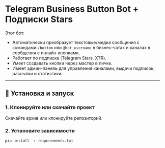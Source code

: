 # Telegram Business Button Bot + Подписки Stars

Этот бот:
- Автоматически преобразует текстовые/медиа сообщения с командами `/button` или `@bot_username` в бизнес-чатах и каналах в сообщения с инлайн-кнопками.
- Работает по подписке (Telegram Stars, XTR).
- Умеет создавать кнопки через мастер в личке.
- Имеет админ-панель для управления каналами, выдачи подписок, рассылки и статистики.

---

## 🚀 Установка и запуск

### 1. Клонируйте или скачайте проект
Скачайте архив или клонируйте репозиторий.

### 2. Установите зависимости
```bash
pip install -r requirements.txt
